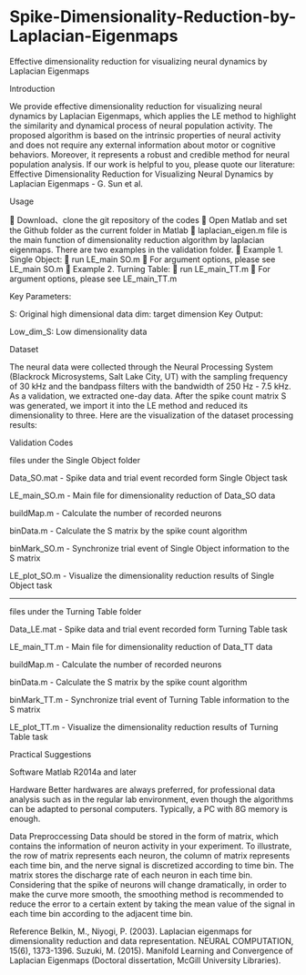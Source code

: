 # Spike-Dimensionality-Reduction-by-Laplacian-Eigenmaps
Effective dimensionality reduction for visualizing neural dynamics by Laplacian Eigenmaps

Introduction

We provide effective dimensionality reduction for visualizing neural dynamics by Laplacian Eigenmaps, which applies the LE method to highlight the similarity and dynamical process of neural population activity. The proposed algorithm is based on the intrinsic properties of neural activity and does not require any external information about motor or cognitive behaviors. Moreover, it represents a robust and credible method for neural population analysis. If our work is helpful to you, please quote our literature: Effective Dimensionality Reduction for Visualizing Neural Dynamics by Laplacian Eigenmaps - G. Sun et al.

Usage

	Download、clone the git repository of the codes
	Open Matlab and set the Github folder as the current folder in Matlab
	laplacian_eigen.m file is the main function of dimensionality reduction algorithm by laplacian eigenmaps. There are two examples in the validation folder. 
	 Example 1. Single Object: 
	run LE_main SO.m 
	For argument options, please see LE_main SO.m 
	Example 2. Turning Table: 
	run LE_main_TT.m 
	For argument options, please see LE_main_TT.m 

Key Parameters:

   S: Original high dimensional data
  dim: target dimension
Key Output:

  Low_dim_S: Low dimensionality data

Dataset

The neural data were collected through the Neural Processing System (Blackrock Microsystems, Salt Lake City, UT) with the sampling frequency of 30 kHz and the bandpass filters with the bandwidth of 250 Hz - 7.5 kHz. As a validation, we extracted one-day data. After the spike count matrix S was generated, we import it into the LE method and reduced its dimensionality to three.
Here are the visualization of the dataset processing results:
 

Validation Codes

files under the Single Object folder

Data_SO.mat  - Spike data and trial event recorded form Single Object task

LE_main_SO.m - Main file for dimensionality reduction of Data_SO data

buildMap.m   - Calculate the number of recorded neurons

binData.m    - Calculate the S matrix by the spike count algorithm

binMark_SO.m - Synchronize trial event of Single Object information to the S matrix

LE_plot_SO.m - Visualize the dimensionality reduction results of Single Object task





-----------------------------------------------------------------------------------

files under the Turning Table folder

Data_LE.mat  - Spike data and trial event recorded form Turning Table task

LE_main_TT.m - Main file for dimensionality reduction of Data_TT data

buildMap.m   - Calculate the number of recorded neurons

binData.m    - Calculate the S matrix by the spike count algorithm

binMark_TT.m - Synchronize trial event of Turning Table information to the S matrix

LE_plot_TT.m - Visualize the dimensionality reduction results of Turning Table task




Practical Suggestions

Software
Matlab R2014a and later

Hardware
Better hardwares are always preferred, for professional data analysis such as in the regular lab environment, even though the algorithms can be adapted to personal computers.
Typically, a PC with 8G memory is enough.

Data Preproccessing
	Data should be stored in the form of matrix, which contains the information of neuron activity in your experiment. To illustrate, the row of matrix represents each neuron, the column of matrix represents each time bin, and the nerve signal is discretized according to time bin. The matrix stores the discharge rate of each neuron in each time bin.	
Considering that the spike of neurons will change dramatically, in order to make the curve more smooth, the smoothing method is recommended to reduce the error to a certain extent by taking the mean value of the signal in each time bin according to the adjacent time bin.

Reference
Belkin, M., Niyogi, P. (2003). Laplacian eigenmaps for dimensionality reduction and data representation. NEURAL COMPUTATION, 15(6), 1373-1396.
Suzuki, M. (2015). Manifold Learning and Convergence of Laplacian Eigenmaps (Doctoral dissertation, McGill University Libraries).
